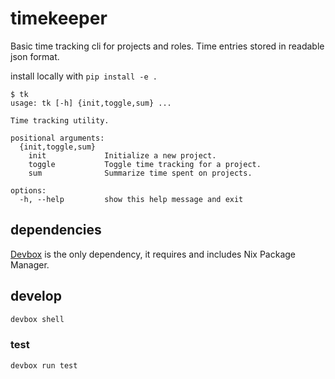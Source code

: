 # timekeeper

Basic time tracking cli for projects and roles. Time entries stored in readable json format.

install locally with `pip install -e .`
```console
$ tk
usage: tk [-h] {init,toggle,sum} ...

Time tracking utility.

positional arguments:
  {init,toggle,sum}
    init             Initialize a new project.
    toggle           Toggle time tracking for a project.
    sum              Summarize time spent on projects.

options:
  -h, --help         show this help message and exit
```

## dependencies

[Devbox](https://www.jetpack.io/devbox/docs/installing_devbox/) is the only dependency, it requires and includes Nix Package Manager.

## develop

```bash
devbox shell
```

### test

```bash
devbox run test
```
